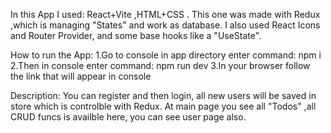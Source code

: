 In this App I used: React+Vite ,HTML+CSS .
This one was made with Redux ,which is managing "States" and work as database.
I also used React Icons and Router Provider, and some base hooks like a "UseState".



How to run the App: 
1.Go to console in app directory enter command: npm i 
2.Then in console enter command: npm run dev 
3.In your browser follow the link that will appear in console


Description:
You can register and then login, all new users will be saved in store which is controlble with Redux.
At main page you see all "Todos" ,all CRUD funcs is availble here, you can see user page also.

 
